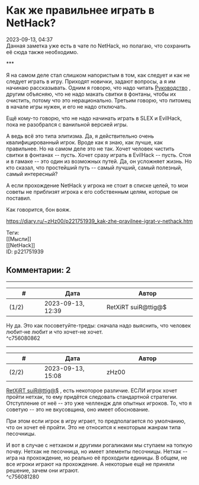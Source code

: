 Как же правильнее играть в NetHack?
===================================

  
2023-09-13, 04:37  
 Данная заметка уже есть в чате по NetHack, но полагаю, что сохранить её сюда также необходимо.   
   
 \*\*\*   
   
 Я на самом деле стал слишком напористым в том, как следует и как не следует играть в игру. Приходят новички, задают вопросы, а я им начинаю рассказывать. Одним я говорю, что надо читать  [Руководство](https://nethack-rutext.info/doku.php/wiki/guidebook)  , другим объясняю, что не надо макать свитки в фонтаны, чтобы их очистить, потому что это нерационально. Третьим говорю, что питомец в начале игры нужен, и его не надо отключать.   
   
 Ещё кому-то говорю, что не надо начинать играть в SLEX и EvilHack, пока не разобрался с ванильной версией игры.   
   
 А ведь всё это типа элитизма. Да, я действительно очень квалифицированный игрок. Вроде как я знаю, как лучше, как правильнее. Но на самом деле это не так. Хочет человек чистить свитки в фонтанах -- пусть. Хочет сразу играть в EvilHack -- пусть. Стоя и в гамаке -- это один из возможных путей. Да, он усложняет жизнь. Но кто сказал, что простейший путь -- самый лучший, самый полезный, самый интересный?   
   
 А если прохождение NetHack у игрока не стоит в списке целей, то мои советы не приблизят игрока к его собственным целям, которые он поставил.   
   
 Как говорится, бон вояж.   
  
<https://diary.ru/~zHz00/p221751939_kak-zhe-pravilnee-igrat-v-nethack.htm>  
  
Теги:  
[[Мысли]]  
[[NetHack]]  
ID: p221751939  


Комментарии: 2
--------------

  


---



|         #         |              Дата              |                     Автор                     |           ID           |
| --- | --- | --- | --- |
| (1/2) | 2023-09-13, 12:39 | RetXiRT suiR@ttig@$ | c756080862 |

  
 Ну да. Это как посоветуйте-треды: сначала надо выяснить, что человек любит-не любит и что хочет-не хочет.   
 ^c756080862

---



|         #         |              Дата              |                     Автор                     |           ID           |
| --- | --- | --- | --- |
| (2/2) | 2023-09-13, 15:08 | zHz00 | c756081280 |

  
  [RetXiRT suiR@ttig@$](https://Hellspawn.diary.ru "Atomicautionuclear")  , есть некоторое различие. ЕСЛИ игрок хочет пройти нетхак, то ему придётся следовать стандартной стратегии. Отступление от неё -- это уже челлендж для опытных игроков. То, что я советую -- это не вкусовщина, оно имеет обоснование.   
   
 При этом если игрок в игру играет, то предполагается по умолчанию, что он хочет её пройти. Это не относится к некоторым жанрам типа песочницы.   
   
 И вот в случае с нетхаком и другими рогаликами мы ступаем на топкую почву. Нетхак не песочница, но имеет элементы песочницы. Нетхак -- игра на прохождение, но реально её проходили единицы. В общем, не все игроки играют на прохождение. А некоторые ещё не приняли решение, зачем они играют.   
 ^c756081280